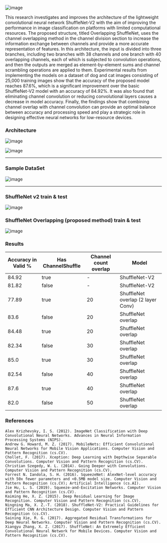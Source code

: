 ![image](https://github.com/user-attachments/assets/05972796-b64b-4189-8c03-b482fae940d5)


This research investigates and improves the architecture of the lightweight convolutional neural network ShuffleNet-V2 with the aim of improving the performance in image classification on platforms with limited computational resources. The proposed structure, titled Overlapping ShuffleNet, uses the channel overlapping method in the channel division section to increase the information exchange between channels and provide a more accurate representation of features. In this architecture, the input is divided into three branches, including two branches with 38 channels and one branch with 40 overlapping channels, each of which is subjected to convolution operations, and then the outputs are merged as element-by-element sums and channel scrambling operations are applied to them. Experimental results from implementing the models on a dataset of dog and cat images consisting of 25,000 training images show that the accuracy of the proposed model reaches 87.6%, which is a significant improvement over the basic ShuffleNet-V2 model with an accuracy of 84.92%. It was also found that eliminating channel convolution or reducing convolutional layers causes a decrease in model accuracy. Finally, the findings show that combining channel overlap with channel convolution can provide an optimal balance between accuracy and processing speed and play a strategic role in designing effective neural networks for low-resource devices.

### Architecture      
![image](https://github.com/user-attachments/assets/a7720394-61ed-4172-af8e-17e3c6f93004)

![image](https://github.com/user-attachments/assets/c87cd377-e916-461f-ac6a-25ada1e3ea43)

--------------------------
### Sample DataSet    
![image](https://github.com/user-attachments/assets/2e34d387-1710-4ce7-8f61-d095511a170c)



----------------
### ShuffleNet v2 train & test                   
![image](https://github.com/user-attachments/assets/0bb00844-dd20-431d-aa2d-e8a70a128a00)




### ShuffleNet Overlapping (proposed method) train & test         
![image](https://github.com/user-attachments/assets/bbd001b0-4519-4953-9067-d190433f53d0)



### Results      
| Accuracy in Valid % | Has ChannelShuffle | Channel count overlap | Model                             |
| ------------------- | ------------------ | --------------------- | --------------------------------- |
| 84.92               | true               | -                     | ShuffleNet-V2                     |
| 81.82               | false              | -                     | ShuffleNet-V2                     |
| 77.89               | true               | 20                    | ShuffleNet overlap (2 layer Conv) |
| 83.6                | false              | 20                    | ShuffleNet overlap                |
| 84.48               | true               | 20                    | ShuffleNet overlap                |
| 82.34               | false              | 30                    | ShuffleNet overlap                |
| 85.0                | true               | 30                    | ShuffleNet overlap                |
| 82.54               | false              | 40                    | ShuffleNet overlap                |
| 87.6                | true               | 40                    | ShuffleNet overlap                |
| 82.0                | false              | 50                    | ShuffleNet overlap                |

### References

    Alex Krizhevsky, I. S. (2012). ImageNet Classification with Deep Convolutional Neural Networks. Advances in Neural Information Processing Systems (NIPS).
    Andrew G. Howard, M. Z. (2017). MobileNets: Efficient Convolutional Neural Networks for Mobile Vision Applications. Computer Vision and Pattern Recognition (cs.CV).
    Chollet, F. (2017). Xception: Deep Learning with Depthwise Separable Convolutions. Computer Vision and Pattern Recognition (cs.CV).
    Christian Szegedy, W. L. (2014). Going Deeper with Convolutions. Computer Vision and Pattern Recognition (cs.CV).
    Forrest N. Iandola, S. H. (2016). SqueezeNet: AlexNet-level accuracy with 50x fewer parameters and <0.5MB model size. Computer Vision and Pattern Recognition (cs.CV); Artificial Intelligence (cs.AI).
    Jie Hu, L. S. (2019). Squeeze-and-Excitation Networks. Computer Vision and Pattern Recognition (cs.CV).
    Kaiming He, X. Z. (2015). Deep Residual Learning for Image Recognition. Computer Vision and Pattern Recognition (cs.CV).
    Ningning Ma, X. Z.-T. (2018). ShuffleNet-V2: Practical Guidelines for Efficient CNN Architecture Design. Computer Vision and Pattern Recognition (cs.CV).
    Saining Xie, R. G. (2017). Aggregated Residual Transformations for Deep Neural Networks. Computer Vision and Pattern Recognition (cs.CV).
    Xiangyu Zhang, X. Z. (2017). ShuffleNet: An Extremely Efficient Convolutional Neural Network for Mobile Devices. Computer Vision and Pattern Recognition (cs.CV).


